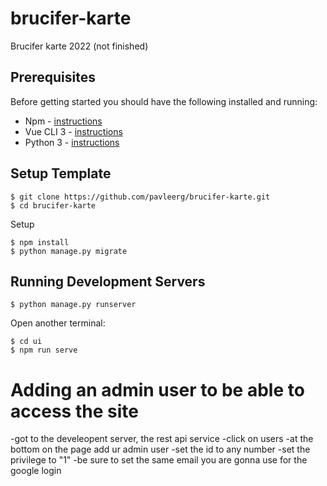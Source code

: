 # brucifer-karte
Brucifer karte 2022 (not finished)

## Prerequisites

Before getting started you should have the following installed and running:

-  Npm - [instructions](https://docs.npmjs.com/downloading-and-installing-node-js-and-npm)
-  Vue CLI 3 - [instructions](https://cli.vuejs.org/guide/installation.html)
-  Python 3 - [instructions](https://wiki.python.org/moin/BeginnersGuide)

## Setup Template

```
$ git clone https://github.com/pavleerg/brucifer-karte.git
$ cd brucifer-karte
```

Setup
```
$ npm install
$ python manage.py migrate
```

## Running Development Servers

```
$ python manage.py runserver
```
Open another terminal:

```
$ cd ui
$ npm run serve
```

# Adding an admin user to be able to access the site

-got to the develeopent server, the rest api service
-click on users
-at the bottom on the page add ur admin user
-set the id to any number
-set the privilege to "1" 
-be sure to set the same email you are gonna use for the google login

